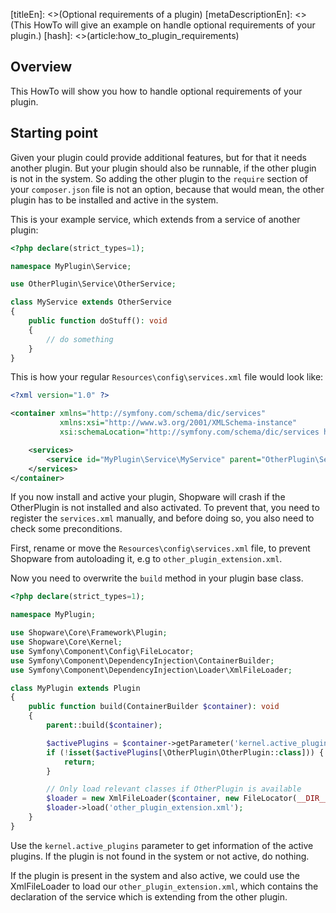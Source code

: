 [titleEn]: <>(Optional requirements of a plugin)
[metaDescriptionEn]: <>(This HowTo will give an example on handle optional requirements of your plugin.)
[hash]: <>(article:how_to_plugin_requirements)

## Overview

This HowTo will show you how to handle optional requirements of your plugin.

## Starting point

Given your plugin could provide additional features, but for that it needs another plugin.
But your plugin should also be runnable, if the other plugin is not in the system.
So adding the other plugin to the `require` section of your `composer.json` file is not an option,
because that would mean, the other plugin has to be installed and active in the system.

This is your example service, which extends from a service of another plugin:
```php
<?php declare(strict_types=1);

namespace MyPlugin\Service;

use OtherPlugin\Service\OtherService;

class MyService extends OtherService
{
    public function doStuff(): void
    {
        // do something
    }
}
```

This is how your regular `Resources\config\services.xml` file would look like: 
```xml
<?xml version="1.0" ?>

<container xmlns="http://symfony.com/schema/dic/services"
           xmlns:xsi="http://www.w3.org/2001/XMLSchema-instance"
           xsi:schemaLocation="http://symfony.com/schema/dic/services http://symfony.com/schema/dic/services/services-1.0.xsd">

    <services>
        <service id="MyPlugin\Service\MyService" parent="OtherPlugin\Service\OtherService"/>
    </services>
</container>
```

If you now install and active your plugin, Shopware will crash if the OtherPlugin is not installed and also activated.
To prevent that, you need to register the `services.xml` manually,
and before doing so, you also need to check some preconditions. 

First, rename or move the `Resources\config\services.xml` file, to prevent Shopware from autoloading it,
e.g to `other_plugin_extension.xml`.

Now you need to overwrite the `build` method in your plugin base class.

```php
<?php declare(strict_types=1);

namespace MyPlugin;

use Shopware\Core\Framework\Plugin;
use Shopware\Core\Kernel;
use Symfony\Component\Config\FileLocator;
use Symfony\Component\DependencyInjection\ContainerBuilder;
use Symfony\Component\DependencyInjection\Loader\XmlFileLoader;

class MyPlugin extends Plugin
{
    public function build(ContainerBuilder $container): void
    {
        parent::build($container);

        $activePlugins = $container->getParameter('kernel.active_plugins');
        if (!isset($activePlugins[\OtherPlugin\OtherPlugin::class])) {
            return;
        }

        // Only load relevant classes if OtherPlugin is available
        $loader = new XmlFileLoader($container, new FileLocator(__DIR__ . '/Resources/config'));
        $loader->load('other_plugin_extension.xml');
    }
}
```

Use the `kernel.active_plugins` parameter to get information of the active plugins.
If the plugin is not found in the system or not active, do nothing.

If the plugin is present in the system and also active, we could use the XmlFileLoader to load our `other_plugin_extension.xml`,
which contains the declaration of the service which is extending from the other plugin.
